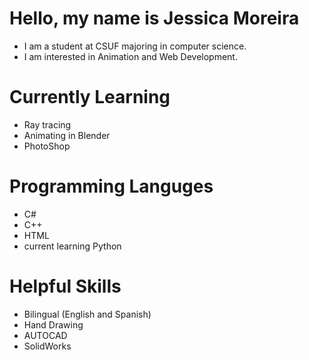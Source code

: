 # Hello, my name is Jessica Moreira
* I am a student at CSUF majoring in computer science. 
* I am interested in Animation and Web Development.

# Currently Learning 
* Ray tracing
* Animating in Blender
* PhotoShop

# Programming Languges
* C#
* C++
* HTML
* current learning Python

# Helpful Skills
* Bilingual (English and Spanish)
* Hand Drawing
* AUTOCAD
* SolidWorks 

